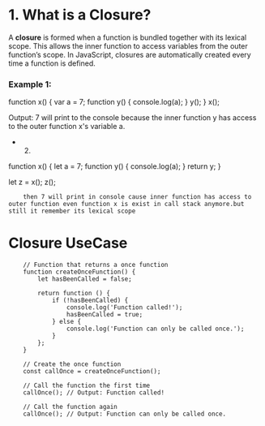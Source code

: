 # 1. What is a Closure?

A **closure** is formed when a function is bundled together with its lexical scope. This allows the inner function to access variables from the outer function’s scope. In JavaScript, closures are automatically created every time a function is defined.

### Example 1:

function x() {
    var a = 7;
    function y() {
        console.log(a);
    }
    y();
}
x();

Output: 7 will print to the console because the inner function y has access to the outer function x's variable a.

* 2.

function x() {
    let a = 7;
    function y() {
        console.log(a);
    }
    return y;
}

let z = x();
z();

        then 7 will print in console cause inner function has access to outer function even function x is exist in call stack anymore.but still it remember its lexical scope


# Closure UseCase

        // Function that returns a once function
        function createOnceFunction() {
            let hasBeenCalled = false;

            return function () {
                if (!hasBeenCalled) {
                    console.log('Function called!');
                    hasBeenCalled = true;
                } else {
                    console.log('Function can only be called once.');
                }
            };
        }

        // Create the once function
        const callOnce = createOnceFunction();

        // Call the function the first time
        callOnce(); // Output: Function called!

        // Call the function again
        callOnce(); // Output: Function can only be called once.
```
